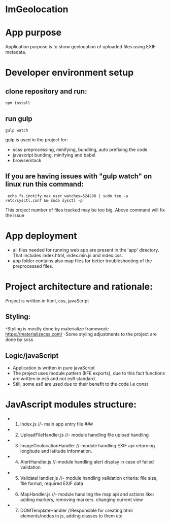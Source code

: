 # ImGeolocation


# App purpose
Application purpose is to show geolocation of uploaded files using EXIF metadata.


# Developer environment setup

## clone repository and run:

```
npm install
```
## run gulp

```
gulp watch
```

gulp is used in the project for:
* scss preprocessing, minifying, bundling, auto prefixing the code
* javascript bunding, minifying and babel
* browserstack

## If you are having issues with "gulp watch" on linux run this command:
```
 echo fs.inotify.max_user_watches=524288 | sudo tee -a /etc/sysctl.conf && sudo sysctl -p
```

This project number of files tracked may be too big. Above command will fix the issue





# App deployment
* all files needed for running web app are present in the 'app' directory. That includes index.html, index.min.js and index.css.
* app folder contains also map files for better troubleshooting of the preprocessed files.




# Project architecture and rationale:
Project is written in html, css, javaScript

## Styling:
-Styling is mostly done by materialize framework:
https://materializecss.com/
-Some styling adjustments to the project are done by scss


## Logic/javaScript
* Application is written in pure javaScript
* The project uses module pattern (IIFE exports), due to this fact functions are written in es5 and not es6 standard.
* Still, some es6 are used due to their benefit to the code i.e const




# JavAscript modules structure:
* 1. index.js 
    //- main app entry file ###

* 2. UploadFileHandler.js 
    //- module handling file upload handling

* 3. ImageGeolocationHandler
    //-module handling EXIF api returning longitude and latitude information.

* 4. AlertHandler.js
    //-module handling alert display in case of failed validation

* 5. ValidateHandler.js
    //- module handling validation criteria: file size, file format, required EXIF data

* 6. MapHandler.js
    //- module handling the map api and actions like: adding markers, removing markers. changing current view

* 7. DOMTemplateHandler
    //Responsible for creating html elements/nodes in js, adding classes to them etc
